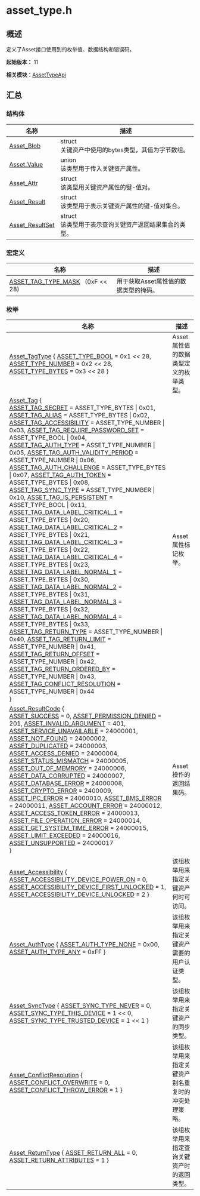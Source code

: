 # asset_type.h


## 概述

定义了Asset接口使用到的枚举值、数据结构和错误码。

**起始版本：** 11

**相关模块：**[AssetTypeApi](_asset_type_api.md)


## 汇总


### 结构体

| 名称 | 描述 | 
| -------- | -------- |
| [Asset_Blob](_asset___blob.md) | struct<br/>关键资产中使用的bytes类型，其值为字节数组。  | 
| [Asset_Value](union_asset___value.md) | union<br/>该类型用于传入关键资产属性。  | 
| [Asset_Attr](_asset___attr.md) | struct<br/>该类型用关键资产属性的键-值对。  | 
| [Asset_Result](_asset___result.md) | struct<br/>该类型用于表示关键资产属性的键-值对集合。  | 
| [Asset_ResultSet](_asset___result_set.md) | struct<br/>该类型用于表示查询关键资产返回结果集合的类型。  | 


### 宏定义

| 名称 | 描述 | 
| -------- | -------- |
| [ASSET_TAG_TYPE_MASK](_asset_type_api.md#asset_tag_type_mask)&nbsp;&nbsp;&nbsp;(0xF &lt;&lt; 28) | 用于获取Asset属性值的数据类型的掩码。  | 


### 枚举

| 名称 | 描述 | 
| -------- | -------- |
| [Asset_TagType](_asset_type_api.md#asset_tagtype) { [ASSET_TYPE_BOOL](_asset_type_api.md) = 0x1 &lt;&lt; 28, [ASSET_TYPE_NUMBER](_asset_type_api.md) = 0x2 &lt;&lt; 28, [ASSET_TYPE_BYTES](_asset_type_api.md) = 0x3 &lt;&lt; 28 } | Asset属性值的数据类型定义的枚举类型。  | 
| [Asset_Tag](_asset_type_api.md#asset_tag) {<br/>[ASSET_TAG_SECRET](_asset_type_api.md) = ASSET_TYPE_BYTES \| 0x01, [ASSET_TAG_ALIAS](_asset_type_api.md) = ASSET_TYPE_BYTES \| 0x02, [ASSET_TAG_ACCESSIBILITY](_asset_type_api.md) = ASSET_TYPE_NUMBER \| 0x03, [ASSET_TAG_REQUIRE_PASSWORD_SET](_asset_type_api.md) = ASSET_TYPE_BOOL \| 0x04,<br/>[ASSET_TAG_AUTH_TYPE](_asset_type_api.md) = ASSET_TYPE_NUMBER \| 0x05, [ASSET_TAG_AUTH_VALIDITY_PERIOD](_asset_type_api.md) = ASSET_TYPE_NUMBER \| 0x06, [ASSET_TAG_AUTH_CHALLENGE](_asset_type_api.md) = ASSET_TYPE_BYTES \| 0x07, [ASSET_TAG_AUTH_TOKEN](_asset_type_api.md) = ASSET_TYPE_BYTES \| 0x08,<br/>[ASSET_TAG_SYNC_TYPE](_asset_type_api.md) = ASSET_TYPE_NUMBER \| 0x10, [ASSET_TAG_IS_PERSISTENT](_asset_type_api.md) = ASSET_TYPE_BOOL \| 0x11, [ASSET_TAG_DATA_LABEL_CRITICAL_1](_asset_type_api.md) = ASSET_TYPE_BYTES \| 0x20, [ASSET_TAG_DATA_LABEL_CRITICAL_2](_asset_type_api.md) = ASSET_TYPE_BYTES \| 0x21,<br/>[ASSET_TAG_DATA_LABEL_CRITICAL_3](_asset_type_api.md) = ASSET_TYPE_BYTES \| 0x22, [ASSET_TAG_DATA_LABEL_CRITICAL_4](_asset_type_api.md) = ASSET_TYPE_BYTES \| 0x23, [ASSET_TAG_DATA_LABEL_NORMAL_1](_asset_type_api.md) = ASSET_TYPE_BYTES \| 0x30, [ASSET_TAG_DATA_LABEL_NORMAL_2](_asset_type_api.md) = ASSET_TYPE_BYTES \| 0x31,<br/>[ASSET_TAG_DATA_LABEL_NORMAL_3](_asset_type_api.md) = ASSET_TYPE_BYTES \| 0x32, [ASSET_TAG_DATA_LABEL_NORMAL_4](_asset_type_api.md) = ASSET_TYPE_BYTES \| 0x33, [ASSET_TAG_RETURN_TYPE](_asset_type_api.md) = ASSET_TYPE_NUMBER \| 0x40, [ASSET_TAG_RETURN_LIMIT](_asset_type_api.md) = ASSET_TYPE_NUMBER \| 0x41,<br/>[ASSET_TAG_RETURN_OFFSET](_asset_type_api.md) = ASSET_TYPE_NUMBER \| 0x42, [ASSET_TAG_RETURN_ORDERED_BY](_asset_type_api.md) = ASSET_TYPE_NUMBER \| 0x43, [ASSET_TAG_CONFLICT_RESOLUTION](_asset_type_api.md) = ASSET_TYPE_NUMBER \| 0x44<br/>} | Asset属性标记枚举。  | 
| [Asset_ResultCode](_asset_type_api.md#asset_resultcode) {<br/>[ASSET_SUCCESS](_asset_type_api.md) = 0, [ASSET_PERMISSION_DENIED](_asset_type_api.md) = 201, [ASSET_INVALID_ARGUMENT](_asset_type_api.md) = 401, [ASSET_SERVICE_UNAVAILABLE](_asset_type_api.md) = 24000001,<br/>[ASSET_NOT_FOUND](_asset_type_api.md) = 24000002, [ASSET_DUPLICATED](_asset_type_api.md) = 24000003, [ASSET_ACCESS_DENIED](_asset_type_api.md) = 24000004, [ASSET_STATUS_MISMATCH](_asset_type_api.md) = 24000005,<br/>[ASSET_OUT_OF_MEMRORY](_asset_type_api.md) = 24000006, [ASSET_DATA_CORRUPTED](_asset_type_api.md) = 24000007, [ASSET_DATABASE_ERROR](_asset_type_api.md) = 24000008, [ASSET_CRYPTO_ERROR](_asset_type_api.md) = 2400009,<br/>[ASSET_IPC_ERROR](_asset_type_api.md) = 24000010, [ASSET_BMS_ERROR](_asset_type_api.md) = 24000011, [ASSET_ACCOUNT_ERROR](_asset_type_api.md) = 24000012, [ASSET_ACCESS_TOKEN_ERROR](_asset_type_api.md) = 24000013,<br/>[ASSET_FILE_OPERATION_ERROR](_asset_type_api.md) = 24000014, [ASSET_GET_SYSTEM_TIME_ERROR](_asset_type_api.md) = 24000015, [ASSET_LIMIT_EXCEEDED](_asset_type_api.md) = 24000016, [ASSET_UNSUPPORTED](_asset_type_api.md) = 24000017<br/>} | Asset操作的返回结果码。  | 
| [Asset_Accessibility](_asset_type_api.md#asset_accessibility) { [ASSET_ACCESSIBILITY_DEVICE_POWER_ON](_asset_type_api.md) = 0, [ASSET_ACCESSIBILITY_DEVICE_FIRST_UNLOCKED](_asset_type_api.md) = 1, [ASSET_ACCESSIBILITY_DEVICE_UNLOCKED](_asset_type_api.md) = 2 } | 该组枚举用来指定关键资产何时可访问。  | 
| [Asset_AuthType](_asset_type_api.md#asset_authtype) { [ASSET_AUTH_TYPE_NONE](_asset_type_api.md) = 0x00, [ASSET_AUTH_TYPE_ANY](_asset_type_api.md) = 0xFF } | 该组枚举用来指定关键资产需要的用户认证类型。  | 
| [Asset_SyncType](_asset_type_api.md#asset_synctype) { [ASSET_SYNC_TYPE_NEVER](_asset_type_api.md) = 0, [ASSET_SYNC_TYPE_THIS_DEVICE](_asset_type_api.md) = 1 &lt;&lt; 0, [ASSET_SYNC_TYPE_TRUSTED_DEVICE](_asset_type_api.md) = 1 &lt;&lt; 1 } | 该组枚举用来指定关键资产的同步类型。  | 
| [Asset_ConflictResolution](_asset_type_api.md#asset_conflictresolution) { [ASSET_CONFLICT_OVERWRITE](_asset_type_api.md) = 0, [ASSET_CONFLICT_THROW_ERROR](_asset_type_api.md) = 1 } | 该组枚举用来指定关键资产别名重复时的冲突处理策略。  | 
| [Asset_ReturnType](_asset_type_api.md#asset_returntype) { [ASSET_RETURN_ALL](_asset_type_api.md) = 0, [ASSET_RETURN_ATTRIBUTES](_asset_type_api.md) = 1 } | 该组枚举用来指定查询关键资产时的返回类型。  | 
